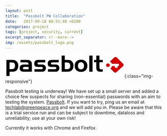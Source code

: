 ```yaml
---
layout: post
title:  "Passbolt PW Collaboration"
date:   2017-09-18 08:51:40 +0200
categories: project
tags: [project, security, current]
excerpt_separator: <!--more-->
img: /assets/passbolt_logo.png
---
```

![PassBolt](/assets/passbolt_logo.png){:class="img-responsive"}

Passbolt testing is underway! We have set up a small server and added a choice few suspects for sharing (non-essential) passwords with an aim to testing the system. [Passbolt](https://www.passbolt.com/). If you want to try, ping us an email at techlab@greenpeace.org and we will add you in. Please be aware that this is a trial service run and can be subject to downtime, dataloss and unreliability; use at your own risk!

Currently it works with Chrome and Firefox.